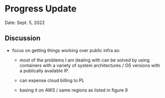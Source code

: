 # Progress Update

Date: Sept. 5, 2022

## Discussion

* focus on getting things working over public infra as:
    * most of the problems I am dealing with can be solved by using containers with a variety of system architectures / OS versions with a publically available IP.

    * can expense cloud billing to PL

    * basing it on AWS / same regions as listed in figure 9
